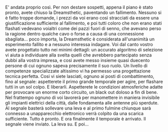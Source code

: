 E' andata proprio così. Per non destare sospetti, appena il piano è stato pronto, avete chiuso la Dreamsthetic, paventando un fallimento. Nessuno si è fatto troppe domande, i prezzi da voi erano così stracciati da essere una giustificazione sufficiente al fallimento, e poi tutti coloro che non erano stati flashati vedevano voialtri come dei pazzi fuori di senno, che avevano perso la ragione dentro qualche cavo o forse a causa di una connessione sbagliata... poco importa, la Dreamsthetic è considerata all'unanimità un esperimento fallito e a nessuno interessa indagare. Voi dal canto vostro avete progettato tutto nei minimi dettagli: un accurato algoritmo di selezione vi aiuta a individuare alla svelta quelli che avrebbero partecipato senza dubbi alla vostra impresa, e cosi avete messo insieme quasi duecento persone di cui ognuno sapeva precisamente il suo ruolo. Un livello di competenze specializzate altissimo vi ha permesso una progettazione tecnica perfetta. Cosi vi siete lasciati, ognuno ai posti di combattimento, fino al segnale: aspetterete il primo grande temporale per agire, per flashare tutti in un sol colpo. E liberarli. Aspetterete le condizioni atmosferiche adatte per provocare un enorme corto circuito, un black out doloso a fin di bene. Nel frattempo ognuno di voi lavorerà per manomettere in maniera invisibile gli impianti elettrici della città, dalle fondamenta alle antenne più sperdute. Al segnale basterà sollevare una leva e al primo fulmine chiunque sarà connesso a unapparecchio elettronico verrà colpito da una scarica sufficiente. Tutto è pronto. E ora finalmente il temporale è arrivato. Il segnale viene inviato. La leva su. E poi...
